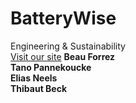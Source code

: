 # BatteryWise
 Engineering & Sustainability  
[Visit our site](https://github.com/your-org/batterywise)
**Beau Forrez**  
**Tano Pannekoucke**  
**Elias Neels**  
**Thibaut Beck**  
